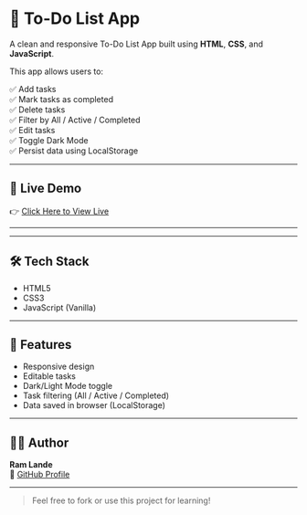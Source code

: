 # 📝 To-Do List App

A clean and responsive To-Do List App built using **HTML**, **CSS**, and **JavaScript**.

This app allows users to:

✅ Add tasks  
✅ Mark tasks as completed  
✅ Delete tasks  
✅ Filter by All / Active / Completed  
✅ Edit tasks  
✅ Toggle Dark Mode  
✅ Persist data using LocalStorage

---

## 🚀 Live Demo

👉 [Click Here to View Live](https://ramlande1406.github.io/To-Do-App/)

---

---

## 🛠 Tech Stack

- HTML5  
- CSS3  
- JavaScript (Vanilla)

---

## 📁 Features

- Responsive design
- Editable tasks
- Dark/Light Mode toggle
- Task filtering (All / Active / Completed)
- Data saved in browser (LocalStorage)

---

## 👨‍💻 Author

**Ram Lande**  
🔗 [GitHub Profile](https://github.com/ramlande1406)

---

> Feel free to fork or use this project for learning!
